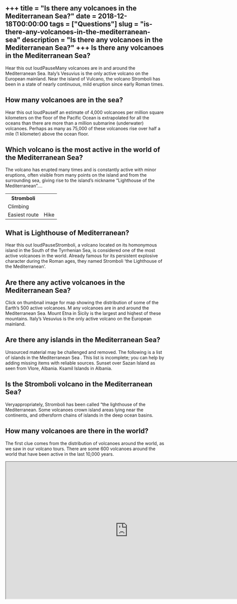 +++
title = "Is there any volcanoes in the Mediterranean Sea?"
date = 2018-12-18T00:00:00
tags = ["Questions"]
slug = "is-there-any-volcanoes-in-the-mediterranean-sea"
description = "Is there any volcanoes in the Mediterranean Sea?"
+++
Is there any volcanoes in the Mediterranean Sea?
------------------------------------------------

Hear this out loudPauseMany volcanoes are in and around the Mediterranean Sea. Italy’s Vesuvius is the only active volcano on the European mainland. Near the island of Vulcano, the volcano Stromboli has been in a state of nearly continuous, mild eruption since early Roman times.

How many volcanoes are in the sea?
----------------------------------

Hear this out loudPauseIf an estimate of 4,000 volcanoes per million square kilometers on the floor of the Pacific Ocean is extrapolated for all the oceans than there are more than a million submarine (underwater) volcanoes. Perhaps as many as 75,000 of these volcanoes rise over half a mile (1 kilometer) above the ocean floor.

Which volcano is the most active in the world of the Mediterranean Sea?
-----------------------------------------------------------------------

The volcano has erupted many times and is constantly active with minor eruptions, often visible from many points on the island and from the surrounding sea, giving rise to the island’s nickname “Lighthouse of the Mediterranean”….

<table><tr><th>Stromboli</th></tr><tr><td>Climbing</td></tr><tr><td>Easiest route</td><td>Hike</td></tr></table>

What is Lighthouse of Mediterranean?
------------------------------------

Hear this out loudPauseStromboli, a volcano located on its homonymous island in the South of the Tyrrhenian Sea, is considered one of the most active volcanoes in the world. Already famous for its persistent explosive character during the Roman ages, they named Stromboli ‘the Lighthouse of the Mediterranean’.

Are there any active volcanoes in the Mediterranean Sea?
--------------------------------------------------------

Click on thumbnail image for map showing the distribution of some of the Earth’s 500 active volcanoes. M any volcanoes are in and around the Mediterranean Sea. Mount Etna in Sicily is the largest and hiqhest of these mountains. Italy’s Vesuvius is the only active volcano on the European mainland.

Are there any islands in the Mediterranean Sea?
-----------------------------------------------

Unsourced material may be challenged and removed. The following is a list of islands in the Mediterranean Sea . This list is incomplete; you can help by adding missing items with reliable sources. Sunset over Sazan Island as seen from Vlore, Albania. Ksamil Islands in Albania.

Is the Stromboli volcano in the Mediterranean Sea?
--------------------------------------------------

Veryappropriately, Stromboli has been called “the lighthouse of the Mediterranean. Some volcanoes crown island areas lying near the continents, and othersform chains of islands in the deep ocean basins.

How many volcanoes are there in the world?
------------------------------------------

The first clue comes from the distribution of volcanoes around the world, as we saw in our volcano tours. There are some 600 volcanoes around the world that have been active in the last 10,000 years.

<iframe allow="accelerometer; autoplay; clipboard-write; encrypted-media; gyroscope; picture-in-picture" allowfullscreen="" class="__youtube_prefs__  epyt-is-override  no-lazyload" data-no-lazy="1" data-origheight="433" data-origwidth="770" data-skipgform_ajax_framebjll="" height="433" id="_ytid_72168" loading="lazy" src="https://www.youtube.com/embed/MzzjF__ovps?enablejsapi=1&autoplay=0&cc_load_policy=0&cc_lang_pref=&iv_load_policy=1&loop=0&modestbranding=0&rel=1&fs=1&playsinline=0&autohide=2&theme=dark&color=red&controls=1&" title="YouTube player" width="770"></iframe>